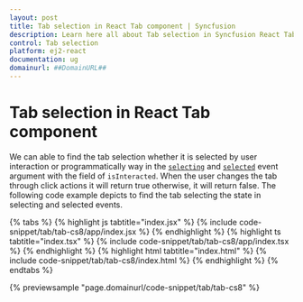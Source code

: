 ```yaml
---
layout: post
title: Tab selection in React Tab component | Syncfusion
description: Learn here all about Tab selection in Syncfusion React Tab component of Syncfusion Essential JS 2 and more.
control: Tab selection 
platform: ej2-react
documentation: ug
domainurl: ##DomainURL##
---
```


# Tab selection in React Tab component

We can able to find the tab selection whether it is selected by user interaction or programmatically way in the [`selecting`](https://ej2.syncfusion.com/react/documentation/api/tab/#selecting) and [`selected`](https://ej2.syncfusion.com/react/documentation/api/tab/#selected) event argument with the field of `isInteracted`. When the user changes the tab through click actions it will return true otherwise, it will return false. The following code example depicts to find the tab selecting the state in selecting and selected events.

{% tabs %}
{% highlight js tabtitle="index.jsx" %}
{% include code-snippet/tab/tab-cs8/app/index.jsx %}
{% endhighlight %}
{% highlight ts tabtitle="index.tsx" %}
{% include code-snippet/tab/tab-cs8/app/index.tsx %}
{% endhighlight %}
{% highlight html tabtitle="index.html" %}
{% include code-snippet/tab/tab-cs8/index.html %}
{% endhighlight %}
{% endtabs %}
        
{% previewsample "page.domainurl/code-snippet/tab/tab-cs8" %}
